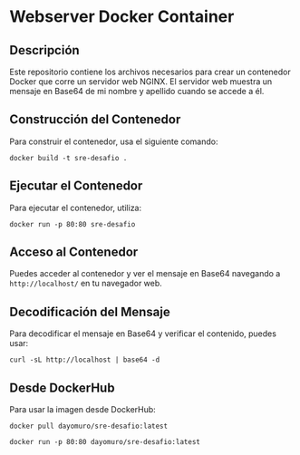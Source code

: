 # Webserver Docker Container

## Descripción
Este repositorio contiene los archivos necesarios para crear un contenedor Docker que corre un servidor web NGINX. El servidor web muestra un mensaje en Base64 de mi nombre y apellido cuando se accede a él.

## Construcción del Contenedor
Para construir el contenedor, usa el siguiente comando:

`docker build -t sre-desafio .`

## Ejecutar el Contenedor
Para ejecutar el contenedor, utiliza:

`docker run -p 80:80 sre-desafio`

## Acceso al Contenedor
Puedes acceder al contenedor y ver el mensaje en Base64 navegando a `http://localhost/` en tu navegador web.

## Decodificación del Mensaje
Para decodificar el mensaje en Base64 y verificar el contenido, puedes usar:

`curl -sL http://localhost | base64 -d`


## Desde DockerHub
Para usar la imagen desde DockerHub:

`docker pull dayomuro/sre-desafio:latest`

`docker run -p 80:80 dayomuro/sre-desafio:latest`